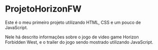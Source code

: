 # ProjetoHorizonFW

Este é o meu primeiro projeto utilizando HTML, CSS e um pouco de JavaScript.

Nele há descrito informações sobre o jogo de video game Horizon Forbidden West, e o trailer do jogo sendo mostrado utilizando JavaScript.
